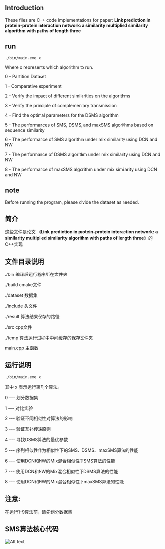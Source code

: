 ## Introduction
These files are C++ code implementations for paper: 
**Link prediction in protein-protein interaction network: a similarity multiplied similarity algorithm with paths of length three**

## run
``` ./bin/main.exe x ```

Where x represents which algorithm to run.

0 - Partition Dataset

1 - Comparative experiment

2 - Verify the impact of different similarities on the algorithms

3 - Verify the principle of complementary transmission

4 - Find the optimal parameters for the DSMS algorithm

5 - The performances of SMS, DSMS, and maxSMS algorithms based on sequence similarity

6 - The performance of SMS algorithm under mix similarity using DCN and NW

7 - The performance of DSMS algorithm under mix similarity using DCN and NW

8 - The performance of maxSMS algorithm under mix similarity using DCN and NW

## note
Before running the program, please divide the dataset as needed.

## 简介
这些文件是论文
《**Link prediction in protein-protein interaction network: a similarity multiplied similarity algorithm with paths of length three**》的C++实现

## 文件目录说明
./bin 编译后运行程序所在文件夹

./build cmake文件

./dataset 数据集

./include 头文件

./result 算法结果保存的路径

./src cpp文件

./temp 算法运行过程中中间缓存的保存文件夹

main.cpp 主函数

## 运行说明
``` ./bin/main.exe x ```

其中 x 表示运行第几个算法。

0 --- 划分数据集

1 --- 对比实验

2 --- 验证不同相似性对算法的影响

3 --- 验证互补传递原则

4 --- 寻找DSMS算法的最优参数

5 --- 序列相似性作为相似性下的SMS、DSMS、maxSMS算法的性能

6 --- 使用DCN和NW的Mix混合相似性下SMS算法的性能 

7 --- 使用DCN和NW的Mix混合相似性下DSMS算法的性能 

8 --- 使用DCN和NW的Mix混合相似性下maxSMS算法的性能 

## 注意:
在运行1-9算法前，请先划分数据集

## SMS算法核心代码
![Alt text](image.png)